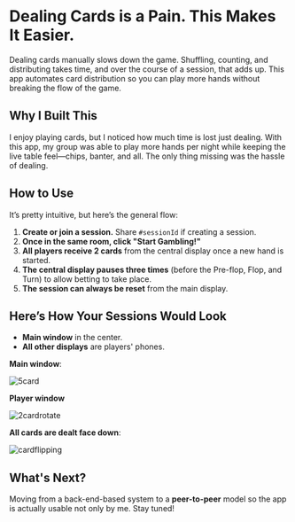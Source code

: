 # Dealing Cards is a Pain. This Makes It Easier.

Dealing cards manually slows down the game. Shuffling, counting, and distributing takes time, and over the course of a session, that adds up. This app automates card distribution so you can play more hands without breaking the flow of the game.

## Why I Built This

I enjoy playing cards, but I noticed how much time is lost just dealing. With this app, my group was able to play more hands per night while keeping the live table feel—chips, banter, and all. The only thing missing was the hassle of dealing.

## How to Use

It’s pretty intuitive, but here’s the general flow:

1. **Create or join a session.** Share `#sessionId` if creating a session.
2. **Once in the same room, click "Start Gambling!"**
3. **All players receive 2 cards** from the central display once a new hand is started.
4. **The central display pauses three times** (before the Pre-flop, Flop, and Turn) to allow betting to take place.
5. **The session can always be reset** from the main display.

## Here’s How Your Sessions Would Look

- **Main window** in the center.
- **All other displays** are players' phones.

**Main window**:

![5card](https://github.com/user-attachments/assets/c5598fbd-5e8d-452a-a1d4-fd2a812fa58e)

**Player window**

![2cardrotate](https://github.com/user-attachments/assets/934e0a7c-c7a5-4551-a463-2706e1c0a053)



**All cards are dealt face down**:

![cardflipping](https://github.com/user-attachments/assets/e7f205fd-bbc3-42ee-ab51-746e86ff76ef)



## What's Next?  

Moving from a back-end-based system to a **peer-to-peer** model so the app is actually usable not only by me. Stay tuned!
